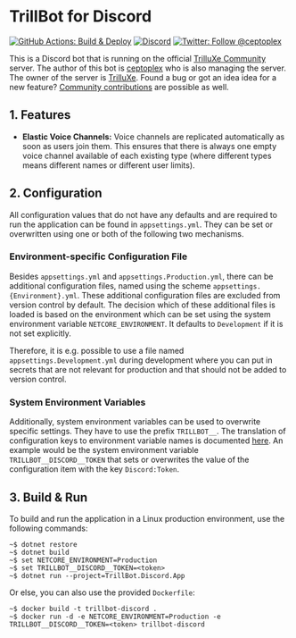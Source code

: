 # TrillBot for Discord

[![GitHub Actions: Build & Deploy](https://github.com/ceptoplex/trillbot-discord/workflows/Build%20&%20Deploy/badge.svg)](https://github.com/ceptoplex/trillbot-discord/actions)
[![Discord](https://discordapp.com/api/guilds/314010693084905494/widget.png)](https://discord.gg/trilluxe)
[![Twitter: Follow @ceptoplex](https://img.shields.io/twitter/follow/ceptoplex?style=social)](https://twitter.com/ceptoplex)

This is a Discord bot that is running on the official [TrilluXe Community](https://discord.gg/trilluxe) server.
The author of this bot is [ceptoplex](https://twitter.com/ceptoplex) who is also managing the server.
The owner of the server is [TrilluXe](https://twitter.com/trilluxe).
Found a bug or got an idea idea for a new feature? [Community contributions](https://github.com/ceptoplex/trillbot-discord/blob/master/CONTRIBUTING.md) are possible as well.

## 1. Features

- __Elastic Voice Channels:__ Voice channels are replicated automatically as soon as users join them.
  This ensures that there is always one empty voice channel available of each existing type
  (where different types means different names or different user limits).

## 2. Configuration

All configuration values that do not have any defaults
and are required to run the application can be found in `appsettings.yml`.
They can be set or overwritten using one or both of the following two mechanisms.

### Environment-specific Configuration File

Besides `appsettings.yml` and `appsettings.Production.yml`,
there can be additional configuration files, named using the scheme `appsettings.{Environment}.yml`.
These additional configuration files are excluded from version control by default.
The decision which of these additional files is loaded is based on the environment
which can be set using the system environment variable `NETCORE_ENVIRONMENT`.
It defaults to `Development` if it is not set explicitly.

Therefore, it is e.g. possible to use a file named `appsettings.Development.yml` during development
where you can put in secrets that are not relevant for production and that should
not be added to version control.

### System Environment Variables

Additionally, system environment variables can be used to overwrite specific settings.
They have to use the prefix `TRILLBOT__`.
The translation of configuration keys to environment variable names is documented [here](https://docs.microsoft.com/en-us/aspnet/core/fundamentals/configuration/).
An example would be the system environment variable `TRILLBOT__DISCORD__TOKEN` that sets
or overwrites the value of the configuration item with the key `Discord:Token`.

## 3. Build & Run

To build and run the application in a Linux production environment, use the following commands:

    ~$ dotnet restore
    ~$ dotnet build
    ~$ set NETCORE_ENVIRONMENT=Production
    ~$ set TRILLBOT__DISCORD__TOKEN=<token>
    ~$ dotnet run --project=TrillBot.Discord.App
    
 Or else, you can also use the provided `Dockerfile`:
 
    ~$ docker build -t trillbot-discord .
    ~$ docker run -d -e NETCORE_ENVIRONMENT=Production -e TRILLBOT__DISCORD__TOKEN=<token> trillbot-discord
